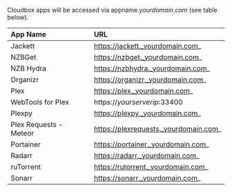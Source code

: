 Cloudbox apps will be accessed via appname._yourdomain.com_ (see table below).

| **App  Name**          | **URL**                               |
|:---------------------- |:------------------------------------- |
| Jackett                | https://jackett._yourdomain.com_      |
| NZBGet                 | https://nzbget._yourdomain.com_       |
| NZB Hydra              | https://nzbhydra._yourdomain.com_     |
| Organizr               | https://organizr._yourdomain.com_     |
| Plex                   | https://plex._yourdomain.com_         |
| WebTools for Plex      | https://_yourserverip_:33400          | 
| Plexpy                 | https://plexpy._yourdomain.com_       |
| Plex Requests - Meteor | https://plexrequests._yourdomain.com_ |
| Portainer              | https://portainer._yourdomain.com_    |
| Radarr                 | https://radarr._yourdomain.com_       |
| ruTorrent              | https://rutorrent._yourdomain.com_    |
| Sonarr                 | https://sonarr._yourdomain.com_       |
